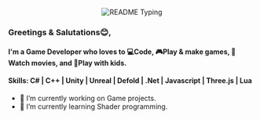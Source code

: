 <!--
**aftab-games/aftab-games** is a ✨ _special_ ✨ repository because its `README.md` (this file) appears on your GitHub profile.
-->
<p align="center">
  <img src="https://readme-typing-svg.demolab.com/?lines=Hello%F0%9F%99%8B%E2%80%8D%E2%99%82%EF%B8%8F;Welcome+to+my+GitHub+profile!;My+name+is+Md.+Aftab+Uddin;I+am+a+Game+Developer&font=Consolas&color=50C878&size=22&center=true&width=800&height=50&duration=2900&pause=1000" alt="README Typing">
</p>

### Greetings & Salutations😊,
#### I'm a Game Developer who loves to 💻Code, 🎮Play & make games, 🍿Watch movies, and 🛝Play with kids.
#### Skills: C# | C++ | Unity | Unreal | Defold | .Net | Javascript | Three.js | Lua

- 🔭 I’m currently working on Game projects.
- 🌱 I’m currently learning Shader programming.
<!--
[<img src='https://cdn.jsdelivr.net/npm/simple-icons@3.0.1/icons/linkedin.svg' alt='linkedin' height='40'>](https://www.linkedin.com/in/aftab-games/) 
-->



